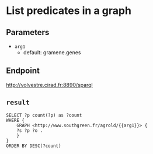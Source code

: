 # List predicates in a graph

## Parameters
* `arg1`
  * default: gramene.genes

## Endpoint
http://volvestre.cirad.fr:8890/sparql

## `result`

```sparql
SELECT ?p count(?p) as ?count
WHERE {
    GRAPH <http://www.southgreen.fr/agrold/{{arg1}}> {
	?s ?p ?o .
    }
}
ORDER BY DESC(?count)


```
